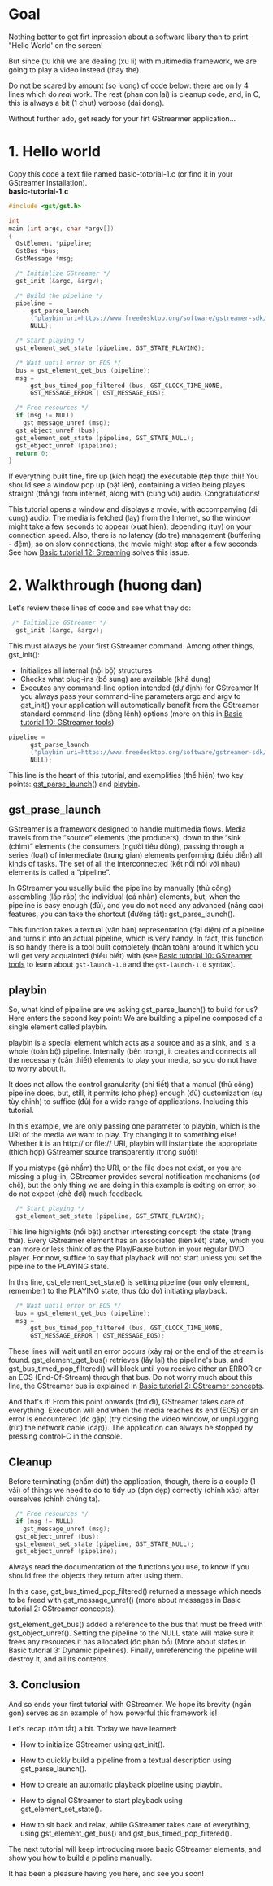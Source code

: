 # Goal
Nothing better to get firt inpression about a software libary than to print "Hello World' on the screen!

But since (tu khi) we are dealing (xu li) with multimedia framework, we are going to play a video instead (thay the).  

Do not be scared by amount (so luong) of code below: there are on ly 4 lines which do _real_ work. The rest (phan con lai) is cleanup code, and, in C, this is always a bit (1 chut) verbose (dai dong).  

Without further ado, get ready for your firt GStrearmer application...
# 1. Hello world
Copy thís code a text file named basic-totorial-1.c (or find it in your GStreamer installation).  
**basic-tutorial-1.c**  
```C
#include <gst/gst.h>

int
main (int argc, char *argv[])
{
  GstElement *pipeline;
  GstBus *bus;
  GstMessage *msg;

  /* Initialize GStreamer */
  gst_init (&argc, &argv);

  /* Build the pipeline */
  pipeline =
      gst_parse_launch
      ("playbin uri=https://www.freedesktop.org/software/gstreamer-sdk/data/media/sintel_trailer-480p.webm",
      NULL);

  /* Start playing */
  gst_element_set_state (pipeline, GST_STATE_PLAYING);

  /* Wait until error or EOS */
  bus = gst_element_get_bus (pipeline);
  msg =
      gst_bus_timed_pop_filtered (bus, GST_CLOCK_TIME_NONE,
      GST_MESSAGE_ERROR | GST_MESSAGE_EOS);

  /* Free resources */
  if (msg != NULL)
    gst_message_unref (msg);
  gst_object_unref (bus);
  gst_element_set_state (pipeline, GST_STATE_NULL);
  gst_object_unref (pipeline);
  return 0;
}
```
If everything built fine, fire up (kích hoạt) the executable (tệp thực thi)! You should see a window pop up (bật lên), containing a video being playes straight (thẳng) from internet, along with (cùng với) audio. Congratulations!  

This tutorial opens a window and displays a movie, with accompanying (di cung) audio. The media is fetched (lay) from the Internet, so the window might take a few seconds to appear (xuat hien), depending (tuy) on your connection speed. Also, there is no latency (do tre) management (buffering - đệm), so on slow connections, the movie might stop after a few seconds. See how [Basic tutorial 12: Streaming](https://gstreamer.freedesktop.org/documentation/tutorials/basic/streaming.html) solves this issue.
# 2. Walkthrough (huong dan)
Let's review these lines of code and see what they do:
```C
 /* Initialize GStreamer */
  gst_init (&argc, &argv);
```  
This must always be your first GStreamer command. Among other things, gst_init():
* Initializes all internal (nội bộ) structures
* Checks what plug-ins (bổ sung) are available (khả dụng)
* Executes any command-line option intended (dự định) for GStreamer
If you always pass your command-line parameters argc and argv to gst_init() your application will automatically benefit from the GStreamer standard command-line (dòng lệnh) options (more on this in [Basic tutorial 10: GStreamer tools](https://gstreamer.freedesktop.org/documentation/tutorials/basic/gstreamer-tools.html))
```C
pipeline =
      gst_parse_launch
      ("playbin uri=https://www.freedesktop.org/software/gstreamer-sdk/data/media/sintel_trailer-480p.webm",
      NULL);
```
This line is the heart of this tutorial, and exemplifies (thể hiện) two key points: [gst_parse_launch](https://gstreamer.freedesktop.org/documentation/gstreamer/gstparse.html#gst_parse_launch)() and [playbin](https://gstreamer.freedesktop.org/documentation/playback/playbin.html?gi-language=c#playbin).
## gst_prase_launch
GStreamer is a framework designed to handle multimedia flows. Media travels from the “source” elements (the producers), down to the “sink (chìm)” elements (the consumers (người tiêu dùng), passing through a series (loạt) of intermediate (trung gian) elements performing (biểu diễn) all kinds of tasks. The set of all the interconnected (kết nối nối với nhau) elements is called a “pipeline”.

In GStreamer you usually build the pipeline by manually (thủ công) assembling (lắp ráp) the individual (cá nhân) elements, but, when the pipeline is easy enough (đủ), and you do not need any advanced (nâng cao) features, you can take the shortcut (đường tắt): gst_parse_launch().

This function takes a textual (văn bản) representation (đại diện) of a pipeline and turns it into an actual pipeline, which is very handy. In fact, this function is so handy there is a tool built completely (hoàn toàn) around it which you will get very acquainted (hiểu biết) with (see [Basic tutorial 10: GStreamer tools](https://gstreamer.freedesktop.org/documentation/tutorials/basic/gstreamer-tools.html?gi-language=c) to learn about `gst-launch-1.0` and the `gst-launch-1.0` syntax).

## playbin
So, what kind of pipeline are we asking gst_parse_launch() to build for us? Here enters the second key point: We are building a pipeline composed of a single element called playbin.

playbin is a special element which acts as a source and as a sink, and is a whole (toàn bộ) pipeline. Internally (bên trong), it creates and connects all the necessary (cần thiết) elements to play your media, so you do not have to worry about it.

It does not allow the control granularity (chi tiết) that a manual (thủ công) pipeline does, but, still, it permits (cho phép) enough (đủ) customization (sự tùy chỉnh) to suffice (đủ) for a wide range of applications. Including this tutorial.

In this example, we are only passing one parameter to playbin, which is the URI of the media we want to play. Try changing it to something else! Whether it is an http:// or file:// URI, playbin will instantiate the appropriate (thích hợp) GStreamer source transparently (trong suốt)!

If you mistype (gõ nhầm) the URI, or the file does not exist, or you are missing a plug-in, GStreamer provides several notification mechanisms (cơ chế), but the only thing we are doing in this example is exiting on error, so do not expect (chờ đợi) much feedback.
```C
  /* Start playing */
  gst_element_set_state (pipeline, GST_STATE_PLAYING);
```
This line highlights (nổi bật) another interesting concept: the state (trạng thái). Every GStreamer element has an associated (liên kết) state, which you can more or less think of as the Play/Pause button in your regular DVD player. For now, suffice to say that playback will not start unless you set the pipeline to the PLAYING state.

In this line, gst_element_set_state() is setting pipeline (our only element, remember) to the PLAYING state, thus (do đó) initiating playback.
```C
  /* Wait until error or EOS */
  bus = gst_element_get_bus (pipeline);
  msg =
      gst_bus_timed_pop_filtered (bus, GST_CLOCK_TIME_NONE,
      GST_MESSAGE_ERROR | GST_MESSAGE_EOS);
```
These lines will wait until an error occurs (xảy ra) or the end of the stream is found. gst_element_get_bus() retrieves (lấy lại) the pipeline's bus, and gst_bus_timed_pop_filtered() will block until you receive either an ERROR or an EOS (End-Of-Stream) through that bus. Do not worry much about this line, the GStreamer bus is explained in [Basic tutorial 2: GStreamer concepts](https://gstreamer.freedesktop.org/documentation/tutorials/basic/concepts.html?gi-language=c).

And that's it! From this point onwards (trở đi), GStreamer takes care of everything. Execution will end when the media reaches its end (EOS) or an error is encountered (đc gặp) (try closing the video window, or unplugging (rút) the network cable (cáp)). The application can always be stopped by pressing control-C in the console.
## Cleanup
Before terminating (chấm dứt) the application, though, there is a couple (1 vài) of things we need to do to tidy up (dọn dẹp) correctly (chính xác) after ourselves (chính chúng ta).
```C
  /* Free resources */
  if (msg != NULL)
    gst_message_unref (msg);
  gst_object_unref (bus);
  gst_element_set_state (pipeline, GST_STATE_NULL);
  gst_object_unref (pipeline);
```
Always read the documentation of the functions you use, to know if you should free the objects they return after using them.

In this case, gst_bus_timed_pop_filtered() returned a message which needs to be freed with gst_message_unref() (more about messages in Basic tutorial 2: GStreamer concepts).

gst_element_get_bus() added a reference to the bus that must be freed with gst_object_unref(). Setting the pipeline to the NULL state will make sure it frees any resources it has allocated (đc phân bổ) (More about states in Basic tutorial 3: Dynamic pipelines). Finally, unreferencing the pipeline will destroy it, and all its contents.
## 3. Conclusion
And so ends your first tutorial with GStreamer. We hope its brevity (ngắn gọn) serves as an example of how powerful this framework is!

Let's recap (tóm tắt) a bit. Today we have learned:

* How to initialize GStreamer using gst_init().

* How to quickly build a pipeline from a textual description using gst_parse_launch().

* How to create an automatic playback pipeline using playbin.

* How to signal GStreamer to start playback using gst_element_set_state().

* How to sit back and relax, while GStreamer takes care of everything, using gst_element_get_bus() and gst_bus_timed_pop_filtered().

The next tutorial will keep introducing more basic GStreamer elements, and show you how to build a pipeline manually.

It has been a pleasure having you here, and see you soon!
